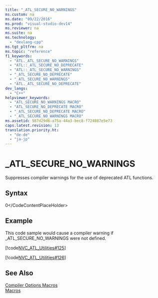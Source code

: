 ```yaml
---
title: "_ATL_SECURE_NO_WARNINGS"
ms.custom: na
ms.date: "09/22/2016"
ms.prod: "visual-studio-dev14"
ms.reviewer: na
ms.suite: na
ms.technology: 
  - "devlang-cpp"
ms.tgt_pltfrm: na
ms.topic: "reference"
f1_keywords: 
  - "ATL._ATL_SECURE_NO_WARNINGS"
  - "ATL::_ATL_SECURE_NO_DEPRECATE"
  - "ATL::_ATL_SECURE_NO_WARNINGS"
  - "_ATL_SECURE_NO_DEPRECATE"
  - "_ATL_SECURE_NO_WARNINGS"
  - "ATL._ATL_SECURE_NO_DEPRECATE"
dev_langs: 
  - "C++"
helpviewer_keywords: 
  - "ATL_SECURE_NO_WARNINGS MACRO"
  - "ATL_SECURE_NO_DEPRECATE MACRO"
  - "_ATL_SECURE_NO_DEPRECATE MACRO"
  - "_ATL_SECURE_NO_WARNINGS MACRO"
ms.assetid: 587d29d8-a75a-44a3-bec8-f724087e5e73
caps.latest.revision: 13
translation.priority.ht: 
  - "de-de"
  - "ja-jp"
---
```

# _ATL_SECURE_NO_WARNINGS
Suppresses compiler warnings for the use of deprecated ATL functions.  
  
## Syntax  
  
<CodeContentPlaceHolder>0\</CodeContentPlaceHolder>  
## Example  
 This code sample would cause a compiler warning if _ATL_SECURE_NO_WARNINGS were not defined.  
  
 [!code[NVC_ATL_Utilities#125](../vs140/codesnippet/CPP/_atl_secure_no_warnings_1.h)]  
  
 [!code[NVC_ATL_Utilities#126](../vs140/codesnippet/CPP/_atl_secure_no_warnings_2.cpp)]  
  
## See Also  
 [Compiler Options Macros](../vs140/compiler-options-macros.md)   
 [Macros](../vs140/atl-macros.md)